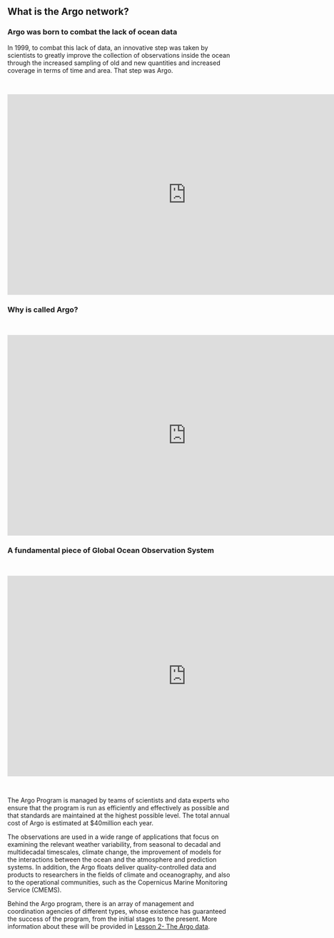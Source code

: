 ## What is the Argo network?

### Argo was born to combat the lack of ocean data

In 1999, to combat this lack of data, an innovative step was taken by scientists to greatly improve the collection of observations inside the ocean through the increased sampling of old and new quantities and increased coverage in terms of time and area. That step was Argo.

&nbsp;&nbsp;<center><iframe width="800" height="450" src="https://www.youtube.com/embed/4_G78ZLgjgU?si=HhwbD3TgbQ3m8nwJ" title="Argo was born to combat the lack of ocean data" frameborder="0" allow="accelerometer; autoplay; clipboard-write; encrypted-media; gyroscope; picture-in-picture; web-share" referrerpolicy="strict-origin-when-cross-origin" allowfullscreen></iframe></center>

### Why is called Argo? 

&nbsp;&nbsp;<center><iframe width="800" height="450" src="https://www.youtube.com/embed/YBOo7McONUk?si=IgNWaZhP-ERceSku" title="Why is called Argo?" frameborder="0" allow="accelerometer; autoplay; clipboard-write; encrypted-media; gyroscope; picture-in-picture; web-share" referrerpolicy="strict-origin-when-cross-origin" allowfullscreen></iframe></center>

### A fundamental piece of Global Ocean Observation System

&nbsp;&nbsp;<center><iframe width="800" height="450" src="https://www.youtube.com/embed/D6iAsqsdSx0?si=IF9QbGKfLPCWR3_n" title="A fundamental piece of Global Ocean Observation System" frameborder="0" allow="accelerometer; autoplay; clipboard-write; encrypted-media; gyroscope; picture-in-picture; web-share" referrerpolicy="strict-origin-when-cross-origin" allowfullscreen></iframe></center>

&nbsp;&nbsp;

The Argo Program is managed by teams of scientists and data experts who ensure that the program is run as efficiently and effectively as possible and that standards are maintained at the highest possible level. The total annual cost of Argo is estimated at $40million each year.

The observations are used in a wide range of applications that focus on examining the relevant weather variability, from seasonal to decadal and multidecadal timescales, climate change, the improvement of models for the interactions between the ocean and the atmosphere and prediction systems. In addition, the Argo floats deliver quality-controlled data and products to researchers in the fields of climate and oceanography, and also to the operational communities, such as the Copernicus Marine Monitoring Service (CMEMS). 

Behind the Argo program, there is an array of management and coordination agencies of different types, whose existence has guaranteed the success of the program, from the initial stages to the present. More information about these will be provided in [Lesson 2- The Argo data](https://euroargodev.github.io/argoonlineschool/Lessons/L02_TheArgoData/Chapter10_TheArgoData_intro.html#).